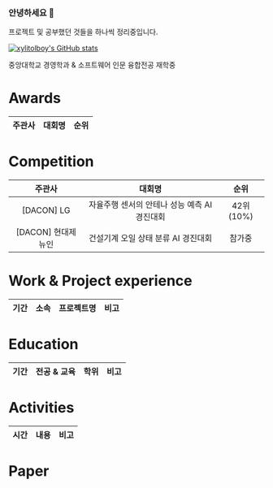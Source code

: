 ### 안녕하세요 👋
프로젝트 및 공부했던 것들을 하나씩 정리중입니다.  

[![xylitolboy's GitHub stats](https://github-readme-stats.vercel.app/api?username=xylitolboy&show_icons=true)](https://github.com/xylitolboy/github-readme-stats)<br/>

중앙대학교 경영학과 & 소프트웨어 인문 융합전공 재학중 <br/>
       
   
# Awards
| 주관사 | 대회명 | 순위 | 
| :------: | :------:| :------:|


# Competition
| 주관사 | 대회명 | 순위 |
| :------: | :------:| :------:|
| [DACON] LG | 자율주행 센서의 안테나 성능 예측 AI 경진대회 | 42위(10%) |
| [DACON] 현대제뉴인 | 건설기계 오일 상태 분류 AI 경진대회 | 참가중 |

# Work & Project experience 
| 기간 | 소속 | 프로젝트명 | 비고 |
| :------: | :------: | :------: | :------: |

# Education
| 기간 | 전공 & 교육 | 학위 | 비고 |
| :------: | :------: | :------: | :------: |


# Activities
| 시간 | 내용 | 비고 |
| :------: | :------: | :------: |



# Paper
